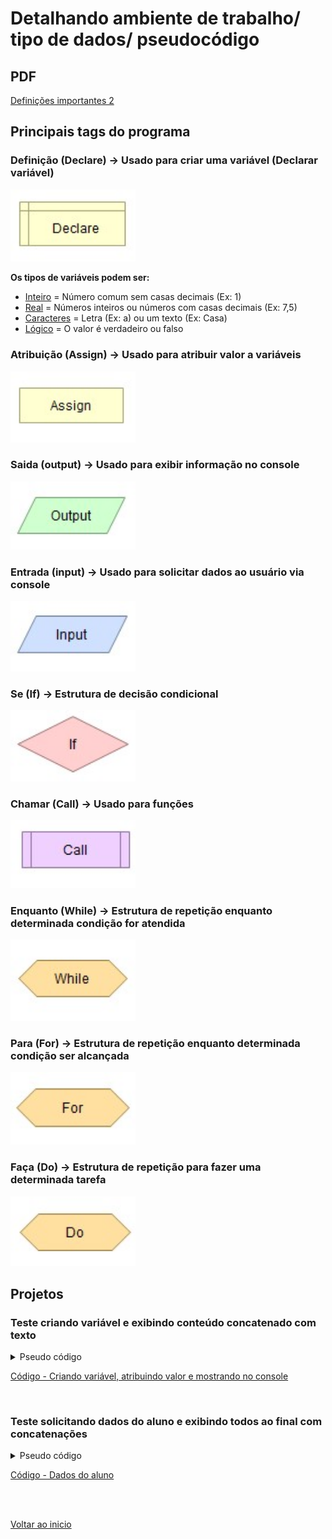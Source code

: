 # Detalhando ambiente de trabalho/ tipo de dados/ pseudocódigo

## PDF
[Definições importantes 2](/Arquivos/pdf/2%20-%20Definicoes_Logica.pdf)

## Principais tags do programa

### Definição (Declare) → Usado para criar uma variável (Declarar variável)
<img src="/Arquivos/img/2.jpg" alt="Declare - Flowgorithm" width="200"> <br>

**Os tipos de variáveis podem ser:** 
- <u>Inteiro</u> = Número comum sem casas decimais (Ex: 1)
- <u>Real</u> = Números inteiros ou números com casas decimais (Ex: 7,5)
- <u>Caracteres</u> = Letra (Ex: a) ou um texto (Ex: Casa)
- <u>Lógico</u> = O valor é verdadeiro  ou falso

### Atribuição (Assign) → Usado para atribuir valor a variáveis 
<img src="/Arquivos/img/3.jpg" alt="Assign - Flowgorithm" width="200"> <br>

### Saida (output) → Usado para exibir informação no console
<img src="/Arquivos/img/4.jpg" alt="Console - Flowgorithm" width="200"> <br>

### Entrada (input) → Usado para solicitar dados ao usuário via console
<img src="/Arquivos/img/5.jpg" alt="Input - Flowgorithm" width="200"> <br>

### Se (If) → Estrutura de decisão condicional
<img src="/Arquivos/img/6.jpg" alt="If - Flowgorithm" width="200"> <br>

### Chamar (Call) → Usado para funções 
<img src="/Arquivos/img/7.jpg" alt="Call - Flowgorithm" width="200"> <br>

### Enquanto (While) → Estrutura de repetição enquanto determinada condição for atendida
<img src="/Arquivos/img/8.jpg" alt="While - Flowgorithm" width="200"> <br>

### Para (For) → Estrutura de repetição enquanto determinada condição ser alcançada
<img src="/Arquivos/img/9.jpg" alt="For - Flowgorithm" width="200"> <br>

### Faça (Do) → Estrutura de repetição para fazer uma determinada tarefa
<img src="/Arquivos/img/10.jpg" alt="For - Flowgorithm" width="200"> <br>

## Projetos 
### Teste criando variável e exibindo conteúdo concatenado com texto
<details>
<summary>Pseudo código</summary>

```
Function Main
    Declare Integer n
    
    Assign n = 100
    Output "Valor de n = " & n
End
```
</details>

[Código - Criando variável, atribuindo valor e mostrando no console](/Arquivos/Codigos/2%20Criando%20vari%C3%A1vel%2C%20atribuindo%20valor%20e%20mostrando%20no%20console.fprg)

<br> 

### Teste solicitando dados do aluno e exibindo todos ao final com concatenações
<details>
<summary>Pseudo código</summary>

```
Function Main
    Output "Digite o nome do aluno: "
    Declare String nomeAluno
    
    Input nomeAluno
    Output "Digite o nome da matéria: "
    Declare String materia
    
    Input materia
    Output "Digite a nota do aluno: "
    Declare Real notaAluno
    
    Input notaAluno
    Output "O nome do aluno é: " & nomealuno
    Output "A matéria é: " & materia
    Output "A nota do aluno é: " & notaAluno
End
```
</details>

[Código - Dados do aluno](/Arquivos/Codigos/3%20Dados%20do%20aluno.fprg)

<br>

<br>

[Voltar ao inicio](/README.md)
